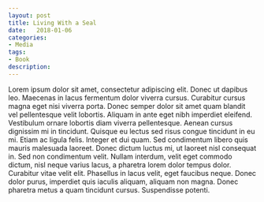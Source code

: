 ```yaml
---
layout: post
title: Living With a Seal
date:   2018-01-06
categories:
- Media
tags:
- Book
description: 
---
```


Lorem ipsum dolor sit amet, consectetur adipiscing elit. Donec ut dapibus leo. Maecenas in lacus fermentum dolor viverra cursus. Curabitur cursus magna eget nisi viverra porta. Donec semper dolor sit amet quam blandit vel pellentesque velit lobortis. Aliquam in ante eget nibh imperdiet eleifend. Vestibulum ornare lobortis diam viverra pellentesque. Aenean cursus dignissim mi in tincidunt. Quisque eu lectus sed risus congue tincidunt in eu mi. Etiam ac ligula felis. Integer et dui quam. Sed condimentum libero quis mauris malesuada laoreet. Donec dictum luctus mi, ut laoreet nisl consequat in. Sed non condimentum velit. Nullam interdum, velit eget commodo dictum, nisl neque varius lacus, a pharetra lorem dolor tempus dolor. Curabitur vitae velit elit. Phasellus in lacus velit, eget faucibus neque. Donec dolor purus, imperdiet quis iaculis aliquam, aliquam non magna. Donec pharetra metus a quam tincidunt cursus. Suspendisse potenti.